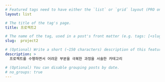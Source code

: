 ```yaml
---
# Featured tags need to have either the `list` or `grid` layout (PRO only).
layout: list

# The title of the tag's page.
title: 프로젝트2

# The name of the tag, used in a post's front matter (e.g. tags: [<slug>]).
slug:  project2

# (Optional) Write a short (~150 characters) description of this featured tag.
description: >
  프로젝트를 수행하면서 어려운 부분을 극복한 과정을 서술한 카테고리

# (Optional) You can disable grouping posts by date.
# no_groups: true
---
```

